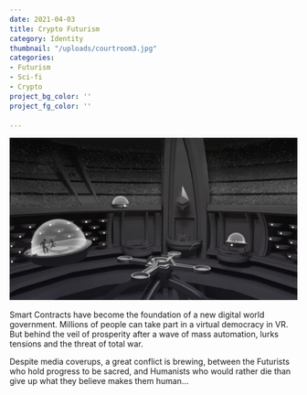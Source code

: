 ```yaml
---
date: 2021-04-03
title: Crypto Futurism
category: Identity
thumbnail: "/uploads/courtroom3.jpg"
categories:
- Futurism
- Sci-fi
- Crypto
project_bg_color: ''
project_fg_color: ''

---
```

![](/uploads/courtroom3.jpg)

Smart Contracts have become the foundation of a new digital world government. Millions of people can take part in a virtual democracy in VR. But behind the veil of prosperity after a wave of mass automation, lurks tensions and the threat of total war. 

Despite media coverups, a great conflict is brewing, between the Futurists who hold progress to be sacred, and Humanists who would rather die than give up what they believe makes them human... 

